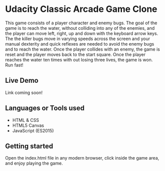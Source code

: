 # Udacity Classic Arcade Game Clone


 This game consists of a player character and enemy bugs. The goal of the game is to reach the water, without colliding into any of the enemies, and the player can move left, right, up and down with the keyboard arrow keys. The the killer bugs move in varying speeds across the screen and your manual dexterity and quick reflexes are needed to avoid the enemy bugs and to reach the water. Once the player collides with an enemy, the game is reset and the player moves back to the start square. Once the player reaches the water ten times with out losing three lives, the game is won. Run fast!

 ## Live Demo

Link coming soon!

 ## Languages or Tools used

* HTML & CSS
* HTML5 Canvas
* JavaScript (ES2015)

## Getting started
Open the index.html file in any modern browser, click inside the game area, and enjoy playing the game.

 

 



